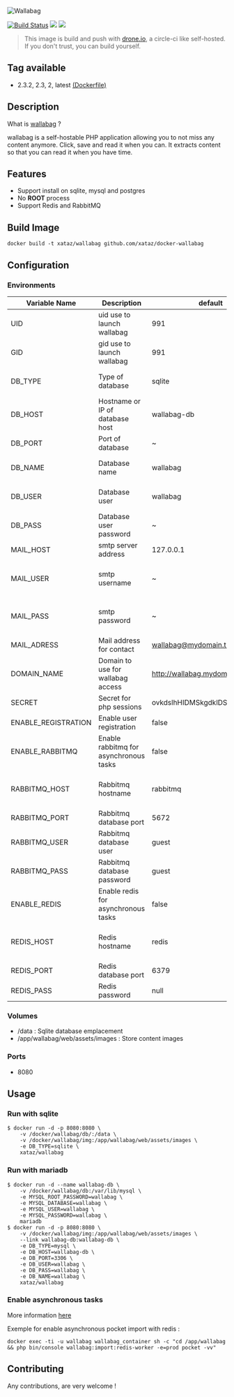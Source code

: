 ![Wallabag](https://raw.githubusercontent.com/wallabag/logo/master/_default/typo-horizontal/png/sm/logo-typo-horizontal-black-no-bg-no-border-sm.png)

[![Build Status](https://drone.xataz.net/api/badges/xataz/docker-wallabag/status.svg)](https://drone.xataz.net/xataz/docker-wallabag)
[![](https://images.microbadger.com/badges/image/xataz/wallabag.svg)](https://microbadger.com/images/xataz/wallabag "Get your own image badge on microbadger.com")
[![](https://images.microbadger.com/badges/version/xataz/wallabag.svg)](https://microbadger.com/images/xataz/wallabag "Get your own version badge on microbadger.com")

> This image is build and push with [drone.io](https://github.com/drone/drone), a circle-ci like self-hosted.
> If you don't trust, you can build yourself.

## Tag available
* 2.3.2, 2.3, 2, latest [(Dockerfile)](https://github.com/xataz/docker-wallabag/Dockerfile)

## Description
What is [wallabag](https://wallabag.org/) ?

wallabag is a self-hostable PHP application allowing you to not miss any content anymore. Click, save and read it when you can. It extracts content so that you can read it when you have time.

## Features
* Support install on sqlite, mysql and postgres
* No **ROOT** process
* Support Redis and RabbitMQ

## Build Image

```shell
docker build -t xataz/wallabag github.com/xataz/docker-wallabag
```

## Configuration
### Environments
| Variable Name | Description | default | value |
| ------------- | ----------- | ------- | ----- |
| UID | uid use to launch wallabag | 991 | valid UID |
| GID | gid use to launch wallabag | 991 | valid GID |
| DB_TYPE | Type of database | sqlite | sqlite, pgsql or mysql |
| DB_HOST | Hostname or IP of database host | wallabag-db | valid IP, container name or hostname |
| DB_PORT | Port of database | ~ | Valid port number |
| DB_NAME | Database name | wallabag | Valid database name |
| DB_USER | Database user | wallabag | Valid database user |
| DB_PASS | Database user password | ~ | Valid password |
| MAIL_HOST | smtp server address | 127.0.0.1 | Valid smtp server |
| MAIL_USER | smtp username | ~ | Valid username for smtp server |
| MAIL_PASS | smtp password | ~ | Valid password for smtp server |
| MAIL_ADRESS | Mail address for contact | wallabag@mydomain.tld | Valid mail address |
| DOMAIN_NAME | Domain to use for wallabag access | http://wallabag.mydomain.tld | Valid domain name |
| SECRET | Secret for php sessions | ovkdslhHIDMSkgdklDSMIKHDgfkldf | Randomize |
| ENABLE_REGISTRATION | Enable user registration | false | true or false |
| ENABLE_RABBITMQ | Enable rabbitmq for asynchronous tasks | false | true or flase |
| RABBITMQ_HOST | Rabbitmq hostname | rabbitmq | Valid IP, container name or hostname |
| RABBITMQ_PORT | Rabbitmq database port | 5672 | Valid port number |
| RABBITMQ_USER | Rabbitmq database user | guest | Valide database user |
| RABBITMQ_PASS | Rabbitmq database password | guest | Valid password |
| ENABLE_REDIS | Enable redis for asynchronous tasks | false | true or flase |
| REDIS_HOST | Redis hostname | redis | Valid IP, container name or hostname |
| REDIS_PORT | Redis database port | 6379 | Valid port number |
| REDIS_PASS | Redis password | null | Valide password |

### Volumes
* /data : Sqlite database emplacement
* /app/wallabag/web/assets/images : Store content images

### Ports
* 8080

## Usage
### Run with sqlite
```shell
$ docker run -d -p 8080:8080 \
    -v /docker/wallabag/db/:/data \
    -v /docker/wallabag/img:/app/wallabag/web/assets/images \
    -e DB_TYPE=sqlite \
    xataz/wallabag
```

### Run with mariadb
```shell
$ docker run -d --name wallabag-db \
    -v /docker/wallabag/db:/var/lib/mysql \
    -e MYSQL_ROOT_PASSWORD=wallabag \
    -e MYSQL_DATABASE=wallabag \
    -e MYSQL_USER=wallabag \
    -e MYSQL_PASSWORD=wallabag \
    mariadb
$ docker run -d -p 8080:8080 \
    -v /docker/wallabag/img:/app/wallabag/web/assets/images \
    --link wallabag-db:wallabag-db \
    -e DB_TYPE=mysql \
    -e DB_HOST=wallabag-db \
    -e DB_PORT=3306 \
    -e DB_USER=wallabag \
    -e DB_PASS=wallabag \
    -e DB_NAME=wallabag \
    xataz/wallabag
```


### Enable asynchronous tasks
More information [here](https://github.com/wallabag/doc/blob/master/en/admin/asynchronous.md)

Exemple for enable asynchronous pocket import with redis :
```shell
docker exec -ti -u wallabag wallabag_container sh -c "cd /app/wallabag && php bin/console wallabag:import:redis-worker -e=prod pocket -vv"
```

## Contributing
Any contributions, are very welcome !
